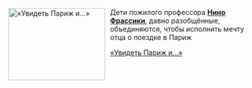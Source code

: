 <!--2025-07-04 11:00:00-->
<div class="yb">
  <div class="rss kino_kino"><a href="https://www.kino-teatr.ru/video/51113/" title="«Увидеть Париж и...»"><img src="https://www.kino-teatr.ru/video/3/1/51113/poster.jpg" width="196" height="147" align="left" hspace="5" style="margin: 0px 10px 0px 5px" alt="«Увидеть Париж и...»"/></a>Дети пожилого профессора <a href=https://www.kino-teatr.ru/kino/acter/m/euro/213379/works/ target=_blank><strong>Нино Фрассики</strong></a>, давно разобщённые, объединяются, чтобы исполнить мечту отца о поездке в Париж <p class="titl"><a href="https://www.kino-teatr.ru/video/51113/">«Увидеть Париж и...»</a></p></div>
</div>
